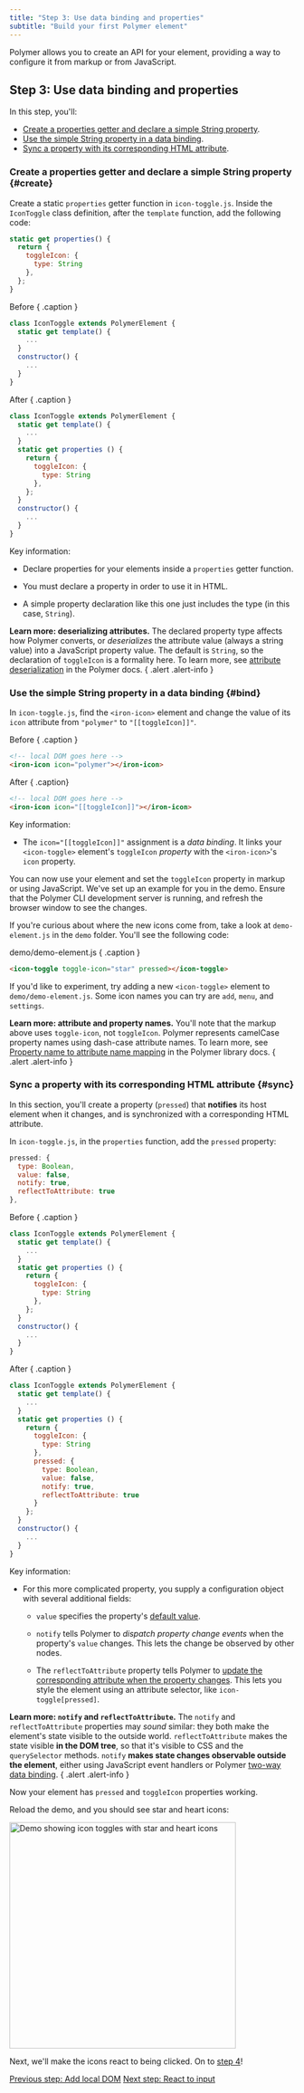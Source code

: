```yaml
---
title: "Step 3: Use data binding and properties"
subtitle: "Build your first Polymer element"
---
```


<!-- toc -->

Polymer allows you to create an API for your element, providing a way to configure it from markup or from JavaScript. 

## Step 3: Use data binding and properties

In this step, you'll: 

* [Create a properties getter and declare a simple String property](#create).
* [Use the simple String property in a data binding](#bind).
* [Sync a property with its corresponding HTML attribute](#sync).

### Create a properties getter and declare a simple String property {#create}

Create a static `properties` getter function in `icon-toggle.js`. Inside the `IconToggle` class definition, after the `template` function, add the following code:

```js
static get properties() {
  return {
    toggleIcon: {
      type: String
    },
  };
}
```

Before { .caption }

```js
class IconToggle extends PolymerElement {
  static get template() {
    ...
  }
  constructor() {
    ...
  }
}
```

After { .caption }

```js
class IconToggle extends PolymerElement {
  static get template() {
    ...
  }
  static get properties () {
    return {
      toggleIcon: {
        type: String
      },
    };
  }
  constructor() {
    ...
  }
}
```

Key information:

  * Declare properties for your elements inside a `properties` getter function.

  * You must declare a property in order to use it in HTML.

  * A simple property declaration like this one just includes the type (in this
    case, `String`). 

**Learn more: deserializing attributes.** The declared property type affects how Polymer converts, or <em>deserializes</em> the attribute value (always a string value) into a JavaScript property value. The default is `String`, so the declaration of `toggleIcon` is a formality here. To learn more, see [attribute deserialization](/{{{polymer_version_dir}}}/docs/devguide/properties#attribute-deserialization) in the Polymer docs. { .alert .alert-info }

### Use the simple String property in a data binding {#bind}

In `icon-toggle.js`, find the `<iron-icon>` element and change the value of its `icon` attribute from `"polymer"` to  `"[[toggleIcon]]"`.

Before { .caption }

```html
<!-- local DOM goes here -->
<iron-icon icon="polymer"></iron-icon>
```

After { .caption}

```html
<!-- local DOM goes here -->
<iron-icon icon="[[toggleIcon]]"></iron-icon>
```

Key information:
    
  * The `icon="[[toggleIcon]]"` assignment is a <em>data binding</em>. It links your `<icon-toggle>` element's `toggleIcon` <em>property</em> with the `<iron-icon>`'s `icon` property.

You can now use your element and set the `toggleIcon` property in markup or using JavaScript. We've set up an example for you in the demo. Ensure that the Polymer CLI development server is running, and refresh the browser window to see the changes.

If you're curious about where the new icons come from, take a look at `demo-element.js` in the `demo` folder. You'll see the following code:

demo/demo-element.js { .caption }

```html
<icon-toggle toggle-icon="star" pressed></icon-toggle>
```

If you'd like to experiment, try adding a new `<icon-toggle>` element to `demo/demo-element.js`. Some icon names you can try are `add`, `menu`, and `settings`.

**Learn more: attribute and property names.** You'll note that the markup above uses `toggle-icon`, not `toggleIcon`. Polymer represents camelCase property names using dash-case attribute names. To learn more, see <a href="/{{{polymer_version_dir}}}/docs/devguide/properties#property-name-mapping">Property name to attribute name mapping</a> in the Polymer library docs. { .alert .alert-info }

### Sync a property with its corresponding HTML attribute {#sync}

In this section, you'll create a property (`pressed`) that **notifies** its host element when it changes, and is synchronized with a corresponding HTML attribute. 

In `icon-toggle.js`, in the `properties` function, add the `pressed` property:

```js
pressed: {
  type: Boolean,
  value: false,
  notify: true,
  reflectToAttribute: true
},
```

Before { .caption }

```js
class IconToggle extends PolymerElement {
  static get template() {
    ...
  }
  static get properties () {
    return {
      toggleIcon: {
        type: String
      },
    };
  }
  constructor() {
    ...
  }
}
```

After { .caption }

```js
class IconToggle extends PolymerElement {
  static get template() {
    ...
  }
  static get properties () {
    return {
      toggleIcon: {
        type: String
      },
      pressed: {
        type: Boolean,
        value: false,
        notify: true,
        reflectToAttribute: true
      }
    };
  }
  constructor() {
    ...
  }
}
```

Key information:

*   For this more complicated property, you supply a configuration object with several additional fields:

    * `value` specifies the property's [default value](//{{{polymer_version_dir}}}/docs/devguide/properties#configure-values).

    * `notify` tells Polymer to <em>dispatch property change events</em> when the property's `value` changes. This lets the change be observed by other nodes.

    * The `reflectToAttribute` property tells Polymer to [update the corresponding attribute when the property changes](//{{{polymer_version_dir}}}/docs/devguide/properties#attribute-reflection). This lets you style the element using an attribute selector, like `icon-toggle[pressed]`.

**Learn more: `notify` and `reflectToAttribute`.** The `notify` and `reflectToAttribute` properties may _sound_ similar: they both make the element's state visible to the outside world. `reflectToAttribute` makes the state visible **in the DOM tree**, so that it's visible to CSS and the `querySelector` methods. `notify` **makes state changes observable outside the element**, either using JavaScript event handlers or Polymer <a href="//{{{polymer_version_dir}}}/docs/devguide/data-binding#two-way-bindings">two-way data binding</a>. { .alert .alert-info }

Now your element has `pressed` and `toggleIcon` properties working.

Reload the demo, and you should see star and heart icons:

<img width="400px" rc="/images/3.0/first-element/static-toggles.png" alt="Demo showing icon toggles with star and heart icons">

Next, we'll make the icons react to being clicked. On to [step 4](step-4)!

<a class="blue-button" href="step-2">Previous step: Add local DOM</a>
<a class="blue-button" href="step-4">Next step: React to input</a>
